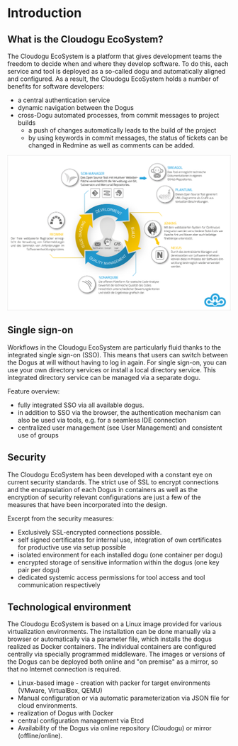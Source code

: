 # Introduction

## What is the Cloudogu EcoSystem?
The Cloudogu EcoSystem is a platform that gives development teams the freedom to decide when and where they develop software. To do this, each service and tool is deployed as a so-called dogu and automatically aligned and configured.
As a result, the Cloudogu EcoSystem holds a number of benefits for software developers:

* a central authentication service
* dynamic navigation between the Dogus
* cross-Dogu automated processes, from commit messages to project builds
  * a push of changes automatically leads to the build of the project
  * by using keywords in commit messages, the status of tickets can be changed in Redmine as well as comments can be added.

![Cloudogu Workflow](figures/introduction/Cloudogu_workflow.png)

## Single sign-on
Workflows in the Cloudogu EcoSystem are particularly fluid thanks to the integrated single sign-on (SSO). This means that users can switch between the Dogus at will without having to log in again. For single sign-on, you can use your own directory services or install a local directory service. This integrated directory service can be managed via a separate dogu.


Feature overview:

* fully integrated SSO via all available dogus.
* in addition to SSO via the browser, the authentication mechanism can also be used via tools, e.g. for a seamless IDE connection
* centralized user management (see User Management) and consistent use of groups

## Security
The Cloudogu EcoSystem has been developed with a constant eye on current security standards. The strict use of SSL to encrypt connections and the encapsulation of each Dogus in containers as well as the encryption of security relevant configurations are just a few of the measures that have been incorporated into the design.


Excerpt from the security measures:

* Exclusively SSL-encrypted connections possible.
* self signed certificates for internal use, integration of own certificates for productive use via setup possible
* isolated environment for each installed dogu (one container per dogu)
* encrypted storage of sensitive information within the dogus (one key pair per dogu)
* dedicated systemic access permissions for tool access and tool communication respectively



## Technological environment
The Cloudogu EcoSystem is based on a Linux image provided for various virtualization environments. The installation can be done manually via a browser or automatically via a parameter file, which installs the dogus realized as Docker containers. The individual containers are configured centrally via specially programmed middleware. The images or versions of the Dogus can be deployed both online and "on premise" as a mirror, so that no Internet connection is required.

* Linux-based image - creation with packer for target environments (VMware, VirtualBox, QEMU)
* Manual configuration or via automatic parameterization via JSON file for cloud environments.
* realization of Dogus with Docker
* central configuration management via Etcd
* Availability of the Dogus via online repository (Cloudogu) or mirror (offline/online).
